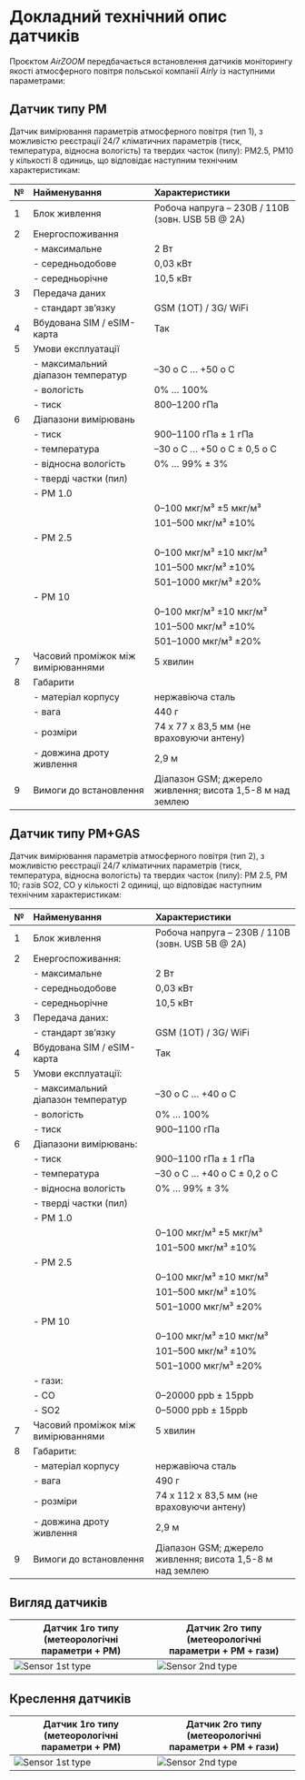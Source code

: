 ﻿# Докладний технічний опис датчиків

Проєктом _AirZOOM_ передбачається встановлення датчиків моніторингу якості атмосферного повітря польської компанії _Airly_ із наступними параметрами:

## Датчик типу PM

Датчик вимірювання параметрів атмосферного повітря (тип 1), з можливістю реєстрації 24/7 кліматичних параметрів (тиск, температура, відносна вологість) та твердих часток (пилу): РМ2.5, РМ10 у кількості 8 одиниць, що відповідає наступним технічним характеристикам:

|   №   |   Найменування                       |   Характеристики                                                       |
| :---- | :----------------------------------- | :--------------------------------------------------------------------- |
| 1     | Блок живлення                        | Робоча напруга – 230В / 110В (зовн. USB 5В @ 2A)                       |
| 2     | Енергоспоживання                     |                                                                        |
|       | - максимальне                        | 2 Вт                                                                   |
|       | - середньодобове                     | 0,03 кВт                                                               |
|       | - середньорічне                      | 10,5 кВт                                                               |
| 3     | Передача даних                       |                                                                        |
|       | - стандарт зв’язку                   | GSM (1OT) / 3G/ WiFi                                                   |
| 4     | Вбудована SIM / eSIM-карта           | Так                                                                    |
| 5     | Умови експлуатації                   |                                                                        |
|       | - максимальний діапазон температур   | –30 o C … +50 o C                                                      |
|       | - вологість                          | 0% … 100%                                                              |
|       | - тиск                               | 800–1200 гПа                                                           |
| 6     | Діапазони вимірювань                 |                                                                        |
|       | - тиск                               | 900–1100 гПа ± 1 гПа                                                   |
|       | - температурa                        | –30 o C … +50 o C ± 0,5 o C                                            |
|       | - відносна вологість                 | 0% … 99% ± 3%                                                          |
|       | - тверді частки (пил)                |                                                                        |
|       | - РМ 1.0                             |                                                                        |
|       |                                      | 0–100 мкг/м³ ±5 мкг/м³                                                 |
|       |                                      | 101–500 мкг/м³ ±10%                                                    |
|       | - РМ 2.5                             |                                                                        |
|       |                                      | 0–100 мкг/м³ ±10 мкг/м³                                                |
|       |                                      | 101–500 мкг/м³ ±10%                                                    |
|       |                                      | 501–1000 мкг/м³ ±20%                                                   |
|       | - РМ 10                              |                                                                        |
|       |                                      | 0–100 мкг/м³ ±10 мкг/м³                                                |
|       |                                      | 101–500 мкг/м³ ±10%                                                    |
|       |                                      | 501–1000 мкг/м³ ±20%                                                   |
| 7     | Часовий проміжок між вимірюваннями   | 5 хвилин                                                               |
| 8     | Габарити                             |                                                                        |
|       | - матеріал корпусу                   | нержавіюча сталь                                                       |
|       | - вага                               | 440 г                                                                  |
|       | - розміри                            | 74 х 77 х 83,5 мм (не враховуючи антену)                               |
|       | - довжина дроту живлення             | 2,9 м                                                                  |
| 9     | Вимоги до встановлення               | Діапазон GSM; джерело живлення; висота 1,5-8 м над землею              |

## Датчик типу PM+GAS

Датчик вимірювання параметрів атмосферного повітря (тип 2), з можливістю реєстрації 24/7 кліматичних параметрів (тиск, температура, відносна вологість) та твердих часток (пилу): РМ 2.5, РМ 10; газів SO2, CO у кількості 2 одиниці, що відповідає наступним технічним характеристикам:

|   №   | Найменування                         | Характеристики                                                         |
| :---- | :----------------------------------- | :--------------------------------------------------------------------- |
| 1     | Блок живлення                        | Робоча напруга – 230В / 110В (зовн. USB 5В @ 2A)                       |
| 2     | Енергоспоживання:                    |                                                                        |
|       | - максимальне                        | 2 Вт                                                                   |
|       | - середньодобове                     | 0,03 кВт                                                               |
|       | - середньорічне                      | 10,5 кВт                                                               |
| 3     | Передача даних:                      |                                                                        |
|       | - стандарт зв’язку                   | GSM (1OT) / 3G/ WiFi                                                   |
| 4     | Вбудована SIM / eSIM-карта           | Так                                                                    |
| 5     | Умови експлуатації:                  |                                                                        |
|       | - максимальний діапазон температур   | –30 o C … +40 o C                                                      |
|       | - вологість                          | 0% … 100%                                                              |
|       | - тиск                               | 900–1100 гПа                                                           |
| 6     | Діапазони вимірювань:                |                                                                        |
|       | - тиск                               | 900–1100 гПа ± 1 гПа                                                   |
|       | - температурa                        | –30 o C … +40 o C ± 0,2 o C                                            |
|       | - відносна вологість                 | 0% … 99% ± 3%                                                          |
|       | - тверді частки (пил)                |                                                                        |
|       | - РМ 1.0                             |                                                                        |
|       |                                      | 0–100 мкг/м³ ±5 мкг/м³                                                 |
|       |                                      | 101–500 мкг/м³ ±10%                                                    |
|       | - РМ 2.5                             |                                                                        |
|       |                                      | 0–100 мкг/м³ ±10 мкг/м³                                                |
|       |                                      | 101–500 мкг/м³ ±10%                                                    |
|       |                                      | 501–1000 мкг/м³ ±20%                                                   |
|       | - РМ 10                              |                                                                        |
|       |                                      | 0–100 мкг/м³ ±10 мкг/м³                                                |
|       |                                      | 101–500 мкг/м³ ±10%                                                    |
|       |                                      | 501–1000 мкг/м³ ±20%                                                   |
|       | - гази:                              |                                                                        |
|       |     - СО                             | 0–20000 ppb ± 15ppb                                                    |
|       |     - SO2                            | 0–5000 ppb ± 15ppb                                                     |
| 7     | Часовий проміжок між вимірюваннями   | 5 хвилин                                                               |
| 8     | Габарити:                            |                                                                        |
|       | - матеріал корпусу                   | нержавіюча сталь                                                       |
|       | - вага                               | 490 г                                                                  |
|       | - розміри                            | 74 х 112 х 83,5 мм (не враховуючи антену)                              |
|       | - довжина дроту живлення             | 2,9 м                                                                  |
| 9     | Вимоги до встановлення               | Діапазон GSM; джерело живлення; висота 1,5-8 м над землею              |

## Вигляд датчиків

| Датчик 1го типу (метеорологічні <br/>параметри + РМ)   | Датчик 2го типу (метеорологічні <br/>параметри + РМ + гази) |
| -- | -- |
| ![Sensor 1st type](img/pic_sens3.jpg ':size=350') | ![Sensor 2nd type](img/pic_sens4.jpg ':size=350')     |

## Креслення датчиків

| Датчик 1го типу (метеорологічні <br/>параметри + РМ)   | Датчик 2го типу (метеорологічні <br/>параметри + РМ + гази) |
| -- | -- |
| ![Sensor 1st type](img/pm_sensor_drawing.svg ':size=350') | ![Sensor 2nd type](img/pm_gas_sensor_drawing.svg ':size=350')     |

